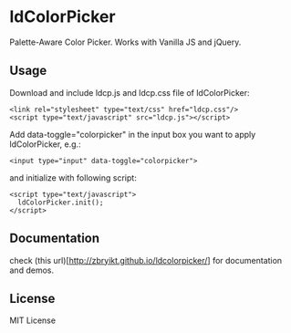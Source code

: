 ldColorPicker
========

Palette-Aware Color Picker. Works with Vanilla JS and jQuery.

Usage
--------

Download and include ldcp.js and ldcp.css file of ldColorPicker:

    <link rel="stylesheet" type="text/css" href="ldcp.css"/>
    <script type="text/javascript" src="ldcp.js"></script>


Add data-toggle="colorpicker" in the input box you want to apply ldColorPicker, e.g.:

    <input type="input" data-toggle="colorpicker">


and initialize with following script:

    <script type="text/javascript">
      ldColorPicker.init();
    </script>


Documentation
---------------

check (this url)[http://zbryikt.github.io/ldcolorpicker/] for documentation and demos.


License
---------

MIT License
